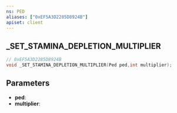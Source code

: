 ```yaml
---
ns: PED
aliases: ["0xEF5A3D2285D8924B"]
apiset: client
---
```

## _SET_STAMINA_DEPLETION_MULTIPLIER

```c
// 0xEF5A3D2285D8924B
void _SET_STAMINA_DEPLETION_MULTIPLIER(Ped ped,int multiplier);
```


## Parameters
* **ped**:
* **multiplier**:



